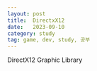 ```yaml
---
layout: post
title:  DirectxX12
date:   2023-09-10
category: study
tag: game, dev, study, 공부
---
```



DirectX12 Graphic Library 